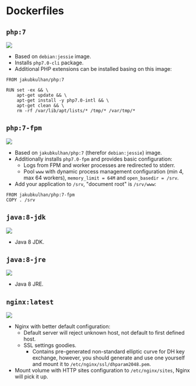 # Dockerfiles

## `php:7`

[![](https://badge.imagelayers.io/jakubkulhan/php:7.svg)](https://imagelayers.io/?images=jakubkulhan/php:7 'Get your own badge on imagelayers.io')

- Based on `debian:jessie` image.
- Installs `php7.0-cli` package.
- Additional PHP extensions can be installed basing on this image:

```
FROM jakubkulhan/php:7

RUN set -ex && \
	apt-get update && \
	apt-get install -y php7.0-intl && \
	apt-get clean && \
	rm -rf /var/lib/apt/lists/* /tmp/* /var/tmp/*
```

## `php:7-fpm`

[![](https://badge.imagelayers.io/jakubkulhan/php:7-fpm.svg)](https://imagelayers.io/?images=jakubkulhan/php:7-fpm 'Get your own badge on imagelayers.io')

- Based on `jakubkulhan/php:7` (therefor `debian:jessie`) image.
- Additionally installs `php7.0-fpm` and provides basic configuration:
  - Logs from FPM and worker processes are redirected to stderr.
  - Pool `www` with dynamic process management configuration (min 4, max 64 workers), `memory_limit = 64M` and `open_basedir = /srv`.
- Add your application to `/srv`, "document root" is `/srv/www`:

```
FROM jakubkulhan/php:7-fpm
COPY . /srv
```

## `java:8-jdk`

[![](https://badge.imagelayers.io/jakubkulhan/java:8-jdk.svg)](https://imagelayers.io/?images=jakubkulhan/java:8-jdk 'Get your own badge on imagelayers.io')

- Java 8 JDK.

## `java:8-jre`

[![](https://badge.imagelayers.io/jakubkulhan/java:8-jre.svg)](https://imagelayers.io/?images=jakubkulhan/java:8-jre 'Get your own badge on imagelayers.io')

- Java 8 JRE.

## `nginx:latest`

[![](https://badge.imagelayers.io/jakubkulhan/nginx:latest.svg)](https://imagelayers.io/?images=jakubkulhan/nginx:latest 'Get your own badge on imagelayers.io')

- Nginx with better default configuration:
  - Default server will reject unknown host, not default to first defined host.
  - SSL settings goodies.
    - Contains pre-generated non-standard elliptic curve for DH key exchange, however, you should generate and use one yourself and mount it to `/etc/nginx/ssl/dhparam2048.pem`.
- Mount volume with HTTP sites configuration to `/etc/nginx/sites`, Nginx will pick it up.
